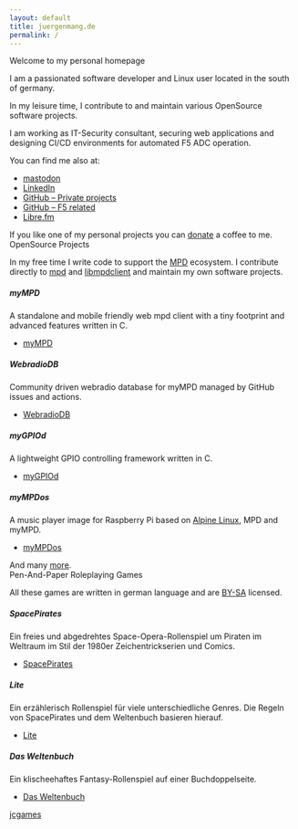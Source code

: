 ```yaml
---
layout: default
title: juergenmang.de
permalink: /
---
```


<div class="card mb-3">
<div class="card-header text-light"><span class="bi-house me-2"></span>Welcome to my personal homepage</div>
<div class="card-body">
<p>I am a passionated software developer and Linux user located in the south of germany.</p>
<p>In my leisure time, I contribute to and maintain various OpenSource software projects.</p>
<p>I am working as IT-Security consultant, securing web applications and designing CI/CD environments for automated F5 ADC operation.</p>
<p>You can find me also at:</p>
<ul>
<li><a href="https://mastodon.social/@jcorporation" rel="me"><span class="bi-mastodon me-2"></span>mastodon</a></li>
<li><a href="https://www.linkedin.com/in/j%C3%BCrgen-mang-745181b4/" rel="me"><span class="bi-linkedin me-2"></span>LinkedIn</a></li>
<li><a href="https://github.com/jcorporation" rel="me"><span class="bi-github me-2"></span>GitHub &ndash; Private projects</a></li>
<li><a href="https://github.com/JuergenMang/" rel="me"><span class="bi-github me-2"></span>GitHub &ndash; F5 related</a></li>
<li><a href="https://libre.fm/user/jcorporation" rel="me">Libre.fm</a></li>
</ul>
</div>
<div class="card-footer">
If you like one of my personal projects you can <a href="{{ site.url }}/donate">donate</a> a <span class="bi-cup-hot"></span> coffee to me.
</div>
</div>

<div class="card mb-3">
<div class="card-header text-light"><span class="bi-code-square me-2"></span>OpenSource Projects</div>
<div class="card-body">
<p>In my free time I write code to support the <a href="https://www.musicpd.org/">MPD</a> ecosystem. I contribute directly to <a href="https://github.com/MusicPlayerDaemon/MPD">mpd</a> and <a href="https://github.com/MusicPlayerDaemon/libmpdclient">libmpdclient</a> and maintain my own software projects.</p>

<h5 class="card-title">myMPD</h5>
<p>A standalone and mobile friendly web mpd client with a tiny footprint and advanced features written in C.</p>
<ul>
<li><a href="https://github.com/jcorporation/myMPD">myMPD</a></li>
</ul>

<h5 class="card-title">WebradioDB</h5>
<p>Community driven webradio database for myMPD managed by GitHub issues and actions.</p>
<ul>
<li><a href="https://jcorporation.github.io/webradiodb/">WebradioDB</a></li>
</ul>

<h5 class="card-title">myGPIOd</h5>
<p>A lightweight GPIO controlling framework written in C.</p>
<ul>
<li><a href="https://github.com/jcorporation/myGPIOd">myGPIOd</a></li>
</ul>

<h5 class="card-title">myMPDos</h5>
<p>A music player image for Raspberry Pi based on <a href="https://www.alpinelinux.org/">Alpine Linux</a>, MPD and myMPD.</p>
<ul>
<li><a href="https://github.com/jcorporation/myMPDos">myMPDos</a></li>
</ul>

</div>
<div class="card-footer">
And many <a href="https://github.com/jcorporation?tab=repositories">more</a>.
</div>
</div>

<div class="card mb-3">
<div class="card-header text-light"><span class="bi-book me-2"></span>Pen-And-Paper Roleplaying Games</div>
<div class="card-body">
<p>All these games are written in german language and are <a href="http://creativecommons.org/licenses/by-sa/4.0/"><span class="bi-cc-circle"></span> BY-SA</a> licensed.</p>
<h5 class="card-title">SpacePirates</h5>
<p>Ein freies und abgedrehtes Space-Opera-Rollenspiel um Piraten im Weltraum im Stil der 1980er Zeichentrickserien und Comics.</p>
<ul>
<li><a href="https://spacepirates.jcgames.de">SpacePirates</a></li>
</ul>

<h5 class="card-title">Lite</h5>
<p>Ein erzählerisch Rollenspiel für viele unterschiedliche Genres. Die Regeln von SpacePirates und dem Weltenbuch basieren hierauf.</p>
<ul>
<li><a href="https://lite.jcgames.de">Lite</a></li>
</ul>

<h5 class="card-title">Das Weltenbuch</h5>
<p>Ein klischeehaftes Fantasy-Rollenspiel auf einer Buchdoppelseite.</p>
<ul>
<li><a href="https://dasweltenbuch.jcgames.de">Das Weltenbuch</a></li>
</ul>
</div>
<div class="card-footer">
<a href="https://jcgames.de">jcgames</a>
</div>
</div>
